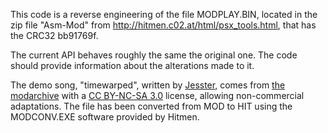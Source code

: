 This code is a reverse engineering of the file MODPLAY.BIN, located in the zip file "Asm-Mod" from http://hitmen.c02.at/html/psx_tools.html, that has the CRC32 bb91769f.

The current API behaves roughly the same the original one. The code should provide information about the alterations made to it.

The demo song, "timewarped", written by [Jesster](https://modarchive.org/index.php?request=view_profile&query=69138), comes from [the modarchive](https://modarchive.org/index.php?request=view_by_moduleid&query=106481) with a [CC BY-NC-SA 3.0](https://creativecommons.org/licenses/by-nc-sa/3.0/) license, allowing non-commercial adaptations. The file has been converted from MOD to HIT using the MODCONV.EXE software provided by Hitmen.
